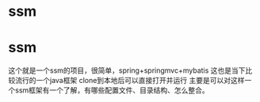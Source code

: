 # ssm
# ssm
这个就是一个ssm的项目，很简单，spring+springmvc+mybatis
这也是当下比较流行的一个java框架
clone到本地后可以直接打开并运行
主要是可以对这样一个ssm框架有一个了解，有哪些配置文件、目录结构、怎么整合。
